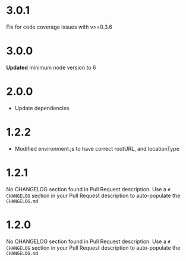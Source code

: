 # 3.0.1
Fix for code coverage issues with v>=0.3.6


# 3.0.0
**Updated** minimum node version to 6



# 2.0.0
- Update dependencies


# 1.2.2
 - Modified environment.js to have correct rootURL, and locationType


# 1.2.1
No CHANGELOG section found in Pull Request description.
Use a `# CHANGELOG` section in your Pull Request description to auto-populate the `CHANGELOG.md`

# 1.2.0
No CHANGELOG section found in Pull Request description.
Use a `# CHANGELOG` section in your Pull Request description to auto-populate the `CHANGELOG.md`

